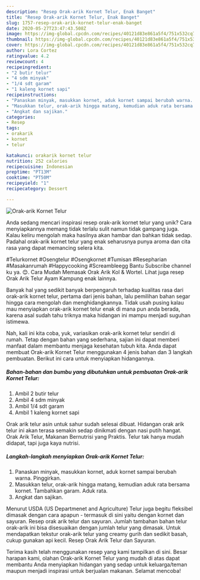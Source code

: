 ```yaml
---
description: "Resep Orak-arik Kornet Telur, Enak Banget"
title: "Resep Orak-arik Kornet Telur, Enak Banget"
slug: 1757-resep-orak-arik-kornet-telur-enak-banget
date: 2020-05-27T23:47:43.508Z
image: https://img-global.cpcdn.com/recipes/40121d83e861a5f4/751x532cq70/orak-arik-kornet-telur-foto-resep-utama.jpg
thumbnail: https://img-global.cpcdn.com/recipes/40121d83e861a5f4/751x532cq70/orak-arik-kornet-telur-foto-resep-utama.jpg
cover: https://img-global.cpcdn.com/recipes/40121d83e861a5f4/751x532cq70/orak-arik-kornet-telur-foto-resep-utama.jpg
author: Lora Cortez
ratingvalue: 4.2
reviewcount: 4
recipeingredient:
- "2 butir telur"
- "4 sdm minyak"
- "1/4 sdt garam"
- "1 kaleng kornet sapi"
recipeinstructions:
- "Panaskan minyak, masukkan kornet, aduk kornet sampai berubah warna. Pinggirkan."
- "Masukkan telur, orak-arik hingga matang, kemudian aduk rata bersama kornet. Tambahkan garam. Aduk rata."
- "Angkat dan sajikan."
categories:
- Resep
tags:
- orakarik
- kornet
- telur

katakunci: orakarik kornet telur 
nutrition: 252 calories
recipecuisine: Indonesian
preptime: "PT13M"
cooktime: "PT50M"
recipeyield: "1"
recipecategory: Dessert

---
```



![Orak-arik Kornet Telur](https://img-global.cpcdn.com/recipes/40121d83e861a5f4/751x532cq70/orak-arik-kornet-telur-foto-resep-utama.jpg)

Anda sedang mencari inspirasi resep orak-arik kornet telur yang unik? Cara menyiapkannya memang tidak terlalu sulit namun tidak gampang juga. Kalau keliru mengolah maka hasilnya akan hambar dan bahkan tidak sedap. Padahal orak-arik kornet telur yang enak seharusnya punya aroma dan cita rasa yang dapat memancing selera kita.

#Telurkornet #Osengtelur #Osengkornet #Tumisan #Resepharian #Masakanrumah #Happycooking #Screambleegg Bantu Subscribe channel ku ya. 😊. Cara Mudah Memasak Orak Arik Kol &amp; Wortel. Lihat juga resep Orak Arik Telur Ayam Kampung enak lainnya.

Banyak hal yang sedikit banyak berpengaruh terhadap kualitas rasa dari orak-arik kornet telur, pertama dari jenis bahan, lalu pemilihan bahan segar hingga cara mengolah dan menghidangkannya. Tidak usah pusing kalau mau menyiapkan orak-arik kornet telur enak di mana pun anda berada, karena asal sudah tahu triknya maka hidangan ini mampu menjadi suguhan istimewa.


Nah, kali ini kita coba, yuk, variasikan orak-arik kornet telur sendiri di rumah. Tetap dengan bahan yang sederhana, sajian ini dapat memberi manfaat dalam membantu menjaga kesehatan tubuh kita. Anda dapat membuat Orak-arik Kornet Telur menggunakan 4 jenis bahan dan 3 langkah pembuatan. Berikut ini cara untuk menyiapkan hidangannya.

<!--inarticleads1-->

##### Bahan-bahan dan bumbu yang dibutuhkan untuk pembuatan Orak-arik Kornet Telur:

1. Ambil 2 butir telur
1. Ambil 4 sdm minyak
1. Ambil 1/4 sdt garam
1. Ambil 1 kaleng kornet sapi


Orak arik telur asin untuk sahur sudah selesai dibuat. Hidangan orak arik telur ini akan terasa semakin sedap dinikmati dengan nasi putih hangat. Orak Arik Telur, Makanan Bernutrisi yang Praktis. Telur tak hanya mudah didapat, tapi juga kaya nutrisi. 

<!--inarticleads2-->

##### Langkah-langkah menyiapkan Orak-arik Kornet Telur:

1. Panaskan minyak, masukkan kornet, aduk kornet sampai berubah warna. Pinggirkan.
1. Masukkan telur, orak-arik hingga matang, kemudian aduk rata bersama kornet. Tambahkan garam. Aduk rata.
1. Angkat dan sajikan.


Menurut USDA (US Departmenet and Agriculture) Telur juga begitu fleksibel dimasak dengan cara apapun - termasuk di sini yaitu dengan kornet dan sayuran. Resep orak arik telur dan sayuran. Jumlah tambahan bahan telur orak-arik ini bisa disesuaikan dengan jumlah telur yang dimasak. Untuk mendapatkan tekstur orak-arik telur yang creamy gurih dan sedikit basah, cukup gunakan api kecil. Resep Orak Arik Telur dan Sayuran. 

Terima kasih telah menggunakan resep yang kami tampilkan di sini. Besar harapan kami, olahan Orak-arik Kornet Telur yang mudah di atas dapat membantu Anda menyiapkan hidangan yang sedap untuk keluarga/teman maupun menjadi inspirasi untuk berjualan makanan. Selamat mencoba!

